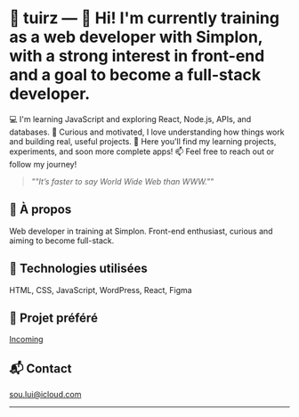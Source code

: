 <!--
**tuirz/tuirz** is a ✨ _special_ ✨ repository because its `README.md` (this file) appears on your GitHub profile.

Here are some ideas to get you started:

- 🔭 I’m currently working on ...
- 🌱 I’m currently learning ...
- 👯 I’m looking to collaborate on ...
- 🤔 I’m looking for help with ...
- 💬 Ask me about ...
- 📫 How to reach me: ...
- 😄 Pronouns: ...
- ⚡ Fun fact: ...
-->


# 🚀 tuirz — 👋 Hi! I'm currently training as a web developer with Simplon, with a strong interest in front-end and a goal to become a full-stack developer.
💻 I'm learning JavaScript and exploring React, Node.js, APIs, and databases.
🎯 Curious and motivated, I love understanding how things work and building real, useful projects.
🚀 Here you'll find my learning projects, experiments, and soon more complete apps!
📫 Feel free to reach out or follow my journey!

> _""It’s faster to say World Wide Web than WWW.""_

## 🧠 À propos
Web developer in training at Simplon. Front-end enthusiast, curious and aiming to become full-stack.

## 🔧 Technologies utilisées
HTML, CSS, JavaScript, WordPress, React, Figma

## 🧪 Projet préféré
[Incoming](https://github.com/tuirz/incoming)

## 📬 Contact
sou.lui@icloud.com

---




